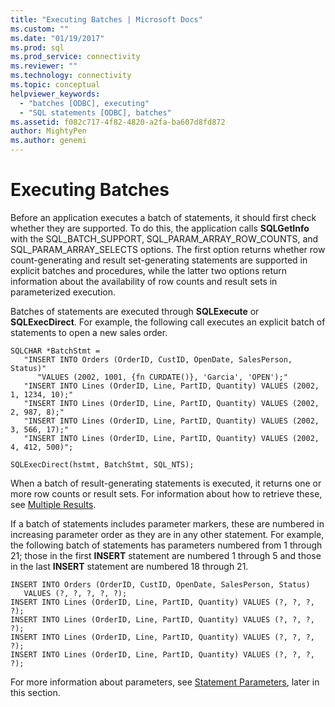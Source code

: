 ```yaml
---
title: "Executing Batches | Microsoft Docs"
ms.custom: ""
ms.date: "01/19/2017"
ms.prod: sql
ms.prod_service: connectivity
ms.reviewer: ""
ms.technology: connectivity
ms.topic: conceptual
helpviewer_keywords: 
  - "batches [ODBC], executing"
  - "SQL statements [ODBC], batches"
ms.assetid: f082c717-4f82-4820-a2fa-ba607d8fd872
author: MightyPen
ms.author: genemi
---
```

# Executing Batches
Before an application executes a batch of statements, it should first check whether they are supported. To do this, the application calls **SQLGetInfo** with the SQL_BATCH_SUPPORT, SQL_PARAM_ARRAY_ROW_COUNTS, and SQL_PARAM_ARRAY_SELECTS options. The first option returns whether row count-generating and result set-generating statements are supported in explicit batches and procedures, while the latter two options return information about the availability of row counts and result sets in parameterized execution.  
  
 Batches of statements are executed through **SQLExecute** or **SQLExecDirect**. For example, the following call executes an explicit batch of statements to open a new sales order.  
  
```  
SQLCHAR *BatchStmt =  
   "INSERT INTO Orders (OrderID, CustID, OpenDate, SalesPerson, Status)"  
      "VALUES (2002, 1001, {fn CURDATE()}, 'Garcia', 'OPEN');"  
   "INSERT INTO Lines (OrderID, Line, PartID, Quantity) VALUES (2002, 1, 1234, 10);"  
   "INSERT INTO Lines (OrderID, Line, PartID, Quantity) VALUES (2002, 2, 987, 8);"  
   "INSERT INTO Lines (OrderID, Line, PartID, Quantity) VALUES (2002, 3, 566, 17);"  
   "INSERT INTO Lines (OrderID, Line, PartID, Quantity) VALUES (2002, 4, 412, 500)";  
  
SQLExecDirect(hstmt, BatchStmt, SQL_NTS);  
```  
  
 When a batch of result-generating statements is executed, it returns one or more row counts or result sets. For information about how to retrieve these, see [Multiple Results](../../../odbc/reference/develop-app/multiple-results.md).  
  
 If a batch of statements includes parameter markers, these are numbered in increasing parameter order as they are in any other statement. For example, the following batch of statements has parameters numbered from 1 through 21; those in the first **INSERT** statement are numbered 1 through 5 and those in the last **INSERT** statement are numbered 18 through 21.  
  
```  
INSERT INTO Orders (OrderID, CustID, OpenDate, SalesPerson, Status)  
   VALUES (?, ?, ?, ?, ?);  
INSERT INTO Lines (OrderID, Line, PartID, Quantity) VALUES (?, ?, ?, ?);  
INSERT INTO Lines (OrderID, Line, PartID, Quantity) VALUES (?, ?, ?, ?);  
INSERT INTO Lines (OrderID, Line, PartID, Quantity) VALUES (?, ?, ?, ?);  
INSERT INTO Lines (OrderID, Line, PartID, Quantity) VALUES (?, ?, ?, ?);  
```  
  
 For more information about parameters, see [Statement Parameters](../../../odbc/reference/develop-app/statement-parameters.md), later in this section.
